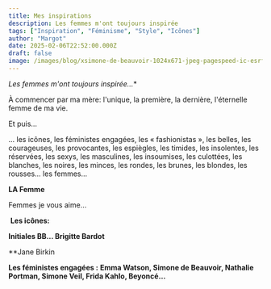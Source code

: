 ```yaml
---
title: Mes inspirations
description: Les femmes m'ont toujours inspirée
tags: ["Inspiration", "Féminisme", "Style", "Icônes"]
author: "Margot"
date: 2025-02-06T22:52:00.000Z
draft: false
image: /images/blog/xsimone-de-beauvoir-1024x671-jpeg-pagespeed-ic-esrfld7fgb-ahr0chm6.jpg
---
```

*Les femmes m'ont toujours inspirée…**

À commencer par ma mère: l'unique, la première, la dernière, l'éternelle femme de ma vie.

Et puis…

… les icônes, les féministes engagées, les « fashionistas », les belles, les courageuses, les provocantes, les espiègles, les timides, les insolentes, les réservées, les sexys, les masculines, les insoumises, les culottées, les blanches, les noires, les minces, les rondes, les brunes, les blondes, les rousses… les femmes…

**LA Femme**

Femmes je vous aime…

 **Les icônes:**

**Initiales BB… Brigitte Bardot**

**Jane Birkin

**Les féministes engagées :**
**Emma Watson, Simone de Beauvoir, Nathalie Portman, Simone Veil, Frida Kahlo, Beyoncé…**

